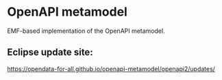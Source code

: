 # OpenAPI metamodel
EMF-based implementation of the OpenAPI metamodel.

## Eclipse update site:
https://opendata-for-all.github.io/openapi-metamodel/openapi2/updates/
